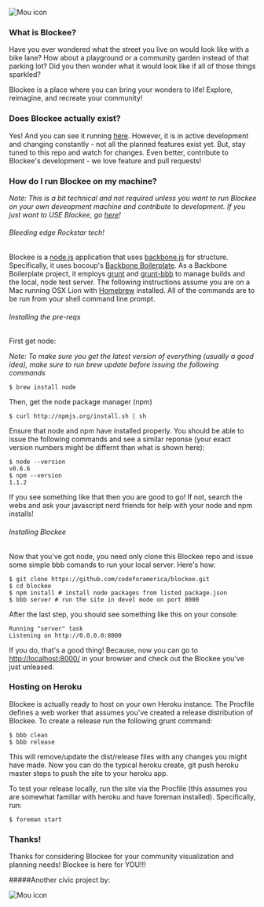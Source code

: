 ![Mou icon](https://s3.amazonaws.com/blockee/blockee_logo_static.png)

### What is Blockee?

Have you ever wondered what the street you live on would look like with a bike lane? How about a playground or a community garden instead of that parking lot? Did you then wonder what it would look like if all of those things sparkled?

Blockee is a place where you can bring your wonders to life! Explore, reimagine, and recreate your community!

### Does Blockee actually exist?

Yes! And you can see it running [here](blockee.herokuapp.com). However, it is in active development and changing constantly - not all the planned features exist yet. But, stay tuned to this repo and watch for changes. Even better, contribute to Blockee's development - we love feature and pull requests!

### How do I run Blockee on my machine?

*Note: This is a bit technical and not required unless you want to run Blockee on your own deveopment machine and contribute to development. If you just want to USE Blockee, go [here](blockee.herokuapp.com)!*

###### Bleeding edge Rockstar tech!
Blockee is a [node.js](http://nodejs.org/) application that uses [backbone.js](http://backbonejs.org/) for structure. Specifically, it uses bocoup's [Backbone Boilerplate](http://weblog.bocoup.com/introducing-the-backbone-boilerplate/). As a Backbone Boilerplate project, it employs [grunt](https://github.com/cowboy/grunt) and [grunt-bbb](https://github.com/backbone-boilerplate/grunt-bbb) to manage builds and the local, node test server. The following instructions assume you are on a Mac running OSX Lion with  [Homebrew](http://mxcl.github.com/homebrew/) installed. All of the commands are to be run from your shell command line prompt.

###### Installing the pre-reqs 

First get node:

*Note: To make sure you get the latest version of everything (usually a good idea), make sure to run brew update before issuing the following commands*

    $ brew install node

Then, get the node package manager (npm)

    $ curl http://npmjs.org/install.sh | sh
    
Ensure that node and npm have installed properly. You should be able to issue the following commands and see a similar reponse (your exact version numbers might be differnt than what is shown here):

    $ node --version
    v0.6.6
    $ npm --version
    1.1.2
    
 If you see something like that then you are good to go! If not, search the webs and ask your javascript nerd friends for help with your node and npm installs!
    
###### Installing Blockee

Now that you've got node, you need only clone this Blockee repo and issue some simple bbb comands to run your local server. Here's how:

    $ git clone https://github.com/codeforamerica/blockee.git
    $ cd blockee
    $ npm install # install node packages from listed package.json
    $ bbb server # run the site in devel mode on port 8000
    
After the last step, you should see something like this on your console:

    Running "server" task
    Listening on http://0.0.0.0:8000

If you do, that's a good thing! Because, now you can go to [http://localhost:8000/](http://localhost:8000/) in your browser and check out the Blockee you've just unleased.

### Hosting on Heroku

Blockee is actually ready to host on your own Heroku instance. The Procfile defines a web worker that assumes you've created a release distribution of Blockee. To create a release run the following grunt command:

    $ bbb clean
    $ bbb release

This will remove/update the dist/release files with any changes you might have made. Now you can do the typical heroku create, git push heroku master steps to push the site to your heroku app.
    
To test your release locally, run the site via the Procfile (this assumes you are somewhat familiar with heroku and have foreman installed). Specifically, run:

    $ foreman start

### Thanks!

Thanks for considering Blockee for your community visualization and planning needs! Blockee is here for YOU!!!

#####Another civic project by:

![Mou icon](http://codeforamerica.org/wp-content/themes/cfawp2012/images/logo.png)